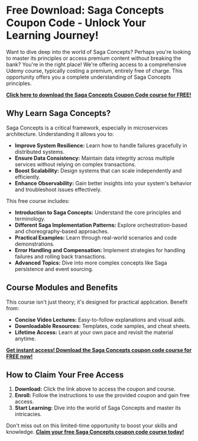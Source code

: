 # Free Download: Saga Concepts Coupon Code - Unlock Your Learning Journey!

Want to dive deep into the world of Saga Concepts? Perhaps you're looking to master its principles or access premium content without breaking the bank? You're in the right place! We're offering access to a comprehensive Udemy course, typically costing a premium, entirely free of charge. This opportunity offers you a complete understanding of Saga Concepts principles.

[**Click here to download the Saga Concepts Coupon Code course for FREE!**](https://udemywork.com/saga-concepts-coupon-code)

## Why Learn Saga Concepts?

Saga Concepts is a critical framework, especially in microservices architecture. Understanding it allows you to:

*   **Improve System Resilience:** Learn how to handle failures gracefully in distributed systems.
*   **Ensure Data Consistency:** Maintain data integrity across multiple services without relying on complex transactions.
*   **Boost Scalability:** Design systems that can scale independently and efficiently.
*   **Enhance Observability:** Gain better insights into your system's behavior and troubleshoot issues effectively.

This free course includes:

*   **Introduction to Saga Concepts:** Understand the core principles and terminology.
*   **Different Saga Implementation Patterns:** Explore orchestration-based and choreography-based approaches.
*   **Practical Examples:** Learn through real-world scenarios and code demonstrations.
*   **Error Handling and Compensation:** Implement strategies for handling failures and rolling back transactions.
*   **Advanced Topics:** Dive into more complex concepts like Saga persistence and event sourcing.

## Course Modules and Benefits

This course isn't just theory; it's designed for practical application. Benefit from:

*   **Concise Video Lectures:** Easy-to-follow explanations and visual aids.
*   **Downloadable Resources:** Templates, code samples, and cheat sheets.
*   **Lifetime Access:** Learn at your own pace and revisit the material anytime.

[**Get instant access! Download the Saga Concepts coupon code course for FREE now!**](https://udemywork.com/saga-concepts-coupon-code)

## How to Claim Your Free Access

1.  **Download:** Click the link above to access the coupon and course.
2.  **Enroll:** Follow the instructions to use the provided coupon and gain free access.
3.  **Start Learning:** Dive into the world of Saga Concepts and master its intricacies.

Don't miss out on this limited-time opportunity to boost your skills and knowledge. **[Claim your free Saga Concepts coupon code course today!](https://udemywork.com/saga-concepts-coupon-code)**
